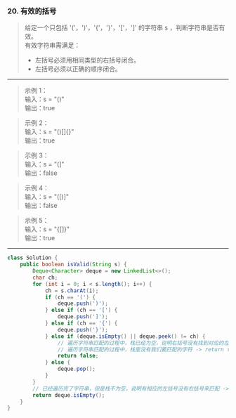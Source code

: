 ### 20. 有效的括号

>给定一个只包括 '('，')'，'{'，'}'，'['，']' 的字符串 s ，判断字符串是否有效。   
>有效字符串需满足：   
>   * 左括号必须用相同类型的右括号闭合。   
>   * 左括号必须以正确的顺序闭合。   
***
>示例 1：   
输入：s = "()"   
输出：true   

>示例 2：   
输入：s = "()[]{}"   
输出：true   

>示例 3：   
输入：s = "(]"   
输出：false   

>示例 4：   
输入：s = "([)]"   
输出：false   

>示例 5：   
输入：s = "{[]}"   
输出：true   

***
```java
class Solution {
    public boolean isValid(String s) {
        Deque<Character> deque = new LinkedList<>();
        char ch;
        for (int i = 0; i < s.length(); i++) {
            ch = s.charAt(i);
            if (ch == '(') {
                deque.push(')');
            } else if (ch == '[') {
                deque.push(']');
            } else if (ch == '{') {
                deque.push('}');
            } else if (deque.isEmpty() || deque.peek() != ch) {
                // 遍历字符串匹配的过程中，栈已经为空，说明右括号没有找到对应的左括号 -> return false
                // 遍历字符串匹配的过程中，栈里没有我们要匹配的字符 -> return false
                return false;
            } else {
                deque.pop();
            }
        }
        // 已经遍历完了字符串，但是栈不为空，说明有相应的左括号没有右括号来匹配 -> return false
        return deque.isEmpty();
    }
}
```